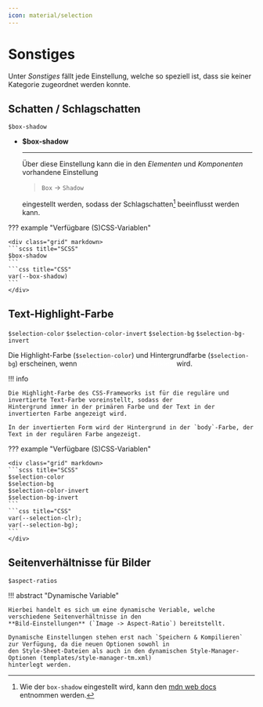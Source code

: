 ```yaml
---
icon: material/selection
---
```


# Sonstiges

Unter *Sonstiges* fällt jede Einstellung, welche so speziell ist, dass sie keiner Kategorie zugeordnet werden konnte.

## Schatten / Schlagschatten

`$box-shadow`

<div class="grid cards" style="margin:5px;box-shadow: 0 0 5px 5px var(--md-primary-fg-color)" markdown>

- **$box-shadow**

    ---

    Über diese Einstellung kann die in den *Elementen* und *Komponenten* vorhandene Einstellung
  
    > `Box` -> `Shadow`
  
    eingestellt werden, sodass der Schlagschatten[^1] beeinflusst werden kann.

</div>

??? example "Verfügbare (S)CSS-Variablen"

    <div class="grid" markdown>
    ```scss title="SCSS"
    $box-shadow
    ```
    ```css title="CSS"
    var(--box-shadow)
    ```
    </div>

## Text-Highlight-Farbe

`$selection-color` `$selection-color-invert` `$selection-bg` `$selection-bg-invert`

Die Highlight-Farbe (`$selection-color`) und Hintergrundfarbe (`$selection-bg`) erscheinen,
wenn <span style="background: var(--md-primary-fg-color); color: #FFF">Text auf der Website markiert</span> wird.

!!! info

    Die Highlight-Farbe des CSS-Frameworks ist für die reguläre und invertierte Text-Farbe voreinstellt, sodass der 
    Hintergrund immer in der primären Farbe und der Text in der invertierten Farbe angezeigt wird.

    In der invertierten Form wird der Hintergrund in der `body`-Farbe, der Text in der regulären Farbe angezeigt.

??? example "Verfügbare (S)CSS-Variablen"

    <div class="grid" markdown>
    ```scss title="SCSS"
    $selection-color
    $selection-bg
    $selection-color-invert
    $selection-bg-invert
    ```
    ```css title="CSS"
    var(--selection-clr);
    var(--selection-bg);
    ```
    </div>

## Seitenverhältnisse für Bilder

`$aspect-ratios`

!!! abstract "Dynamische Variable"

    Hierbei handelt es sich um eine dynamische Veriable, welche verschiedene Seitenverhältnisse in den 
    **Bild-Einstellungen** (`Image -> Aspect-Ratio`) bereitstellt.

    Dynamische Einstellungen stehen erst nach `Speichern & Kompilieren` zur Verfügung, da die neuen Optionen sowohl in
    den Style-Sheet-Dateien als auch in den dynamischen Style-Manager-Optionen (templates/style-manager-tm.xml)
    hinterlegt werden.

[^1]: Wie der `box-shadow` eingestellt wird, kann
den [mdn web docs](https://developer.mozilla.org/en-US/docs/Web/CSS/box-shadow) entnommen werden.

